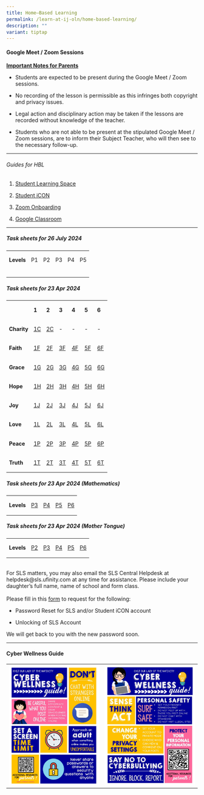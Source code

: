 ```yaml
---
title: Home–Based Learning
permalink: /learn-at-ij-oln/home-based-learning/
description: ""
variant: tiptap
---
```

<h4><strong>Google Meet / Zoom Sessions</strong></h4>
<p><strong><u>Important Notes for Parents</u></strong>
</p>
<ul data-tight="true" class="tight">
<li>
<p>Students are expected to be present during the Google Meet / Zoom sessions.</p>
</li>
<li>
<p>No recording of the lesson is permissible as this infringes both copyright
and privacy issues.</p>
</li>
<li>
<p>Legal action and disciplinary action may be taken if the lessons are recorded
without knowledge of the teacher.</p>
</li>
<li>
<p>Students who are not able to be present at the stipulated Google Meet
/ Zoom sessions, are to inform their Subject Teacher, who will then see
to the necessary follow-up.</p>
</li>
</ul>
<hr>
<h6>Guides for HBL</h6>
<ol data-tight="true" class="tight">
<li>
<p><a href="/files/Guides/STUDENT LEARNING SPACE.pdf" rel="noopener" target="_blank">Student Learning Space</a>
</p>
</li>
<li>
<p><a href="/files/Guides/STUDENT ICON.pdf" rel="noopener" target="_blank">Student iCON</a>
</p>
</li>
<li>
<p><a href="/files/Guides/ZOOM ONBOARDING GUIDE.pdf" rel="noopener" target="_blank">Zoom Onboarding</a>
</p>
</li>
<li>
<p><a href="/files/Guides/GOOGLE CLASSROOM.pdf" rel="noopener" target="_blank">Google Classroom</a>
</p>
</li>
</ol>
<hr>
<h5>Task sheets for 26 July 2024</h5>
<table style="minWidth: 150px">
<colgroup>
<col>
<col>
<col>
<col>
<col>
<col>
</colgroup>
<tbody>
<tr>
<td rowspan="1" colspan="1">
<p><strong>Levels</strong>
</p>
</td>
<td rowspan="1" colspan="1">
<p>P1</p>
</td>
<td rowspan="1" colspan="1">
<p>P2</p>
</td>
<td rowspan="1" colspan="1">
<p>P3</p>
</td>
<td rowspan="1" colspan="1">
<p>P4</p>
</td>
<td rowspan="1" colspan="1">
<p>P5</p>
</td>
</tr>
<tr>
<td rowspan="1" colspan="1">
<p></p>
</td>
<td rowspan="1" colspan="1">
<p></p>
</td>
<td rowspan="1" colspan="1">
<p></p>
</td>
<td rowspan="1" colspan="1">
<p></p>
</td>
<td rowspan="1" colspan="1">
<p></p>
</td>
<td rowspan="1" colspan="1">
<p></p>
</td>
</tr>
</tbody>
</table>
<p></p>
<h5>Task sheets for 23 Apr 2024</h5>
<table style="minWidth: 175px">
<colgroup>
<col>
<col>
<col>
<col>
<col>
<col>
<col>
</colgroup>
<tbody>
<tr>
<td rowspan="1" colspan="1">
<p></p>
</td>
<td rowspan="1" colspan="1">
<p><strong>1</strong>
</p>
</td>
<td rowspan="1" colspan="1">
<p><strong>2</strong>
</p>
</td>
<td rowspan="1" colspan="1">
<p><strong>3</strong>
</p>
</td>
<td rowspan="1" colspan="1">
<p><strong>4</strong>
</p>
</td>
<td rowspan="1" colspan="1">
<p><strong>5</strong>
</p>
</td>
<td rowspan="1" colspan="1">
<p><strong>6</strong>
</p>
</td>
</tr>
<tr>
<td rowspan="1" colspan="1">
<p><strong>Charity</strong>
</p>
</td>
<td rowspan="1" colspan="1">
<p><a href="/files/TaskSheetsOct/1_CHARITY_HBL_TASK_SHEET.pdf" rel="noopener noreferrer nofollow" target="_blank">1C</a>
</p>
</td>
<td rowspan="1" colspan="1">
<p><a href="/files/TaskSheetsOct/2_CHARITY_HBL_TASK_SHEET.pdf" rel="noopener noreferrer nofollow" target="_blank">2C</a>
</p>
</td>
<td rowspan="1" colspan="1">
<p>-</p>
</td>
<td rowspan="1" colspan="1">
<p>-</p>
</td>
<td rowspan="1" colspan="1">
<p>-</p>
</td>
<td rowspan="1" colspan="1">
<p>-</p>
</td>
</tr>
<tr>
<td rowspan="1" colspan="1">
<p><strong>Faith</strong>
</p>
</td>
<td rowspan="1" colspan="1">
<p><a href="/files/TaskSheetsOct/1_FAITH_HBL_TASK_SHEET.pdf" rel="noopener noreferrer nofollow" target="_blank">1F</a>
</p>
</td>
<td rowspan="1" colspan="1">
<p><a href="/files/TaskSheetsOct/2_FAITH_HBL_TASK_SHEET.pdf" rel="noopener noreferrer nofollow" target="_blank">2F</a>
</p>
</td>
<td rowspan="1" colspan="1">
<p><a href="/files/TaskSheetsOct/3_FAITH_HBL_TASK_SHEET.pdf" rel="noopener noreferrer nofollow" target="_blank">3F</a>
</p>
</td>
<td rowspan="1" colspan="1">
<p><a href="/files/TaskSheetsOct/4_FAITH_HBL_TASK_SHEET.pdf" rel="noopener noreferrer nofollow" target="_blank">4F</a>
</p>
</td>
<td rowspan="1" colspan="1">
<p><a href="/files/TaskSheetsOct/5_FAITH_HBL_TASK_SHEET.pdf" rel="noopener noreferrer nofollow" target="_blank">5F</a>
</p>
</td>
<td rowspan="1" colspan="1">
<p><a href="/files/TaskSheetsOct/6_FAITH_HBL_TASK_SHEET.pdf" rel="noopener noreferrer nofollow" target="_blank">6F</a>
</p>
</td>
</tr>
<tr>
<td rowspan="1" colspan="1">
<p><strong>Grace</strong>
</p>
</td>
<td rowspan="1" colspan="1">
<p><a href="/files/TaskSheetsOct/1_GRACE_HBL_TASK_SHEET.pdf" rel="noopener noreferrer nofollow" target="_blank">1G</a>
</p>
</td>
<td rowspan="1" colspan="1">
<p><a href="/files/TaskSheetsOct/2_GRACE_HBL_TASK_SHEET.pdf" rel="noopener noreferrer nofollow" target="_blank">2G</a>
</p>
</td>
<td rowspan="1" colspan="1">
<p><a href="/files/TaskSheetsOct/3_GRACE_HBL_TASK_SHEET.pdf" rel="noopener noreferrer nofollow" target="_blank">3G</a>
</p>
</td>
<td rowspan="1" colspan="1">
<p><a href="/files/TaskSheetsOct/4_GRACE_HBL_TASK_SHEET.pdf" rel="noopener noreferrer nofollow" target="_blank">4G</a>
</p>
</td>
<td rowspan="1" colspan="1">
<p><a href="/files/TaskSheetsOct/5_GRACE_HBL_TASK_SHEET.pdf" rel="noopener noreferrer nofollow" target="_blank">5G</a>
</p>
</td>
<td rowspan="1" colspan="1">
<p><a href="/files/TaskSheetsOct/6_GRACE_HBL_TASK_SHEET.pdf" rel="noopener noreferrer nofollow" target="_blank">6G</a>
</p>
</td>
</tr>
<tr>
<td rowspan="1" colspan="1">
<p><strong>Hope</strong>
</p>
</td>
<td rowspan="1" colspan="1">
<p><a href="/files/TaskSheetsOct/1_HOPE_HBL_TASK_SHEET.pdf" rel="noopener noreferrer nofollow" target="_blank">1H</a>
</p>
</td>
<td rowspan="1" colspan="1">
<p><a href="/files/TaskSheetsOct/2_HOPE_HBL_TASK_SHEET.pdf" rel="noopener noreferrer nofollow" target="_blank">2H</a>
</p>
</td>
<td rowspan="1" colspan="1">
<p><a href="/files/TaskSheetsOct/3_HOPE_HBL_TASK_SHEET.pdf" rel="noopener noreferrer nofollow" target="_blank">3H</a>
</p>
</td>
<td rowspan="1" colspan="1">
<p><a href="/files/TaskSheetsOct/4_HOPE_HBL_TASK_SHEET.pdf" rel="noopener noreferrer nofollow" target="_blank">4H</a>
</p>
</td>
<td rowspan="1" colspan="1">
<p><a href="/files/TaskSheetsOct/5_HOPE_HBL_TASK_SHEET.pdf" rel="noopener noreferrer nofollow" target="_blank">5H</a>
</p>
</td>
<td rowspan="1" colspan="1">
<p><a href="/files/TaskSheetsOct/6_HOPE_HBL_TASK_SHEET.pdf" rel="noopener noreferrer nofollow" target="_blank">6H</a>
</p>
</td>
</tr>
<tr>
<td rowspan="1" colspan="1">
<p><strong>Joy</strong>
</p>
</td>
<td rowspan="1" colspan="1">
<p><a href="/files/TaskSheetsOct/1_JOY_HBL_TASK_SHEET.pdf" rel="noopener noreferrer nofollow" target="_blank">1J</a>
</p>
</td>
<td rowspan="1" colspan="1">
<p><a href="/files/TaskSheetsOct/2_JOY_HBL_TASK_SHEET.pdf" rel="noopener noreferrer nofollow" target="_blank">2J</a>
</p>
</td>
<td rowspan="1" colspan="1">
<p><a href="/files/TaskSheetsOct/3_JOY_HBL_TASK_SHEET.pdf" rel="noopener noreferrer nofollow" target="_blank">3J</a>
</p>
</td>
<td rowspan="1" colspan="1">
<p><a href="/files/TaskSheetsOct/4_JOY_HBL_TASK_SHEET.pdf" rel="noopener noreferrer nofollow" target="_blank">4J</a>
</p>
</td>
<td rowspan="1" colspan="1">
<p><a href="/files/TaskSheetsOct/5_JOY_HBL_TASK_SHEET.pdf" rel="noopener noreferrer nofollow" target="_blank">5J</a>
</p>
</td>
<td rowspan="1" colspan="1">
<p><a href="/files/TaskSheetsOct/6_JOY_HBL_TASK_SHEET.pdf" rel="noopener noreferrer nofollow" target="_blank">6J</a>
</p>
</td>
</tr>
<tr>
<td rowspan="1" colspan="1">
<p><strong>Love</strong>
</p>
</td>
<td rowspan="1" colspan="1">
<p><a href="/files/TaskSheetsOct/1_LOVE_HBL_TASK_SHEET.pdf" rel="noopener noreferrer nofollow" target="_blank">1L</a>
</p>
</td>
<td rowspan="1" colspan="1">
<p><a href="/files/TaskSheetsOct/2_LOVE_HBL_TASK_SHEET.pdf" rel="noopener noreferrer nofollow" target="_blank">2L</a>
</p>
</td>
<td rowspan="1" colspan="1">
<p><a href="/files/TaskSheetsOct/3_LOVE_HBL_TASK_SHEET.pdf" rel="noopener noreferrer nofollow" target="_blank">3L</a>
</p>
</td>
<td rowspan="1" colspan="1">
<p><a href="/files/TaskSheetsOct/4_LOVE_HBL_TASK_SHEET.pdf" rel="noopener noreferrer nofollow" target="_blank">4L</a>
</p>
</td>
<td rowspan="1" colspan="1">
<p><a href="/files/TaskSheetsOct/5_LOVE_HBL_TASK_SHEET.pdf" rel="noopener noreferrer nofollow" target="_blank">5L</a>
</p>
</td>
<td rowspan="1" colspan="1">
<p><a href="/files/TaskSheetsOct/6_LOVE_HBL_TASK_SHEET.pdf" rel="noopener noreferrer nofollow" target="_blank">6L</a>
</p>
</td>
</tr>
<tr>
<td rowspan="1" colspan="1">
<p><strong>Peace</strong>
</p>
</td>
<td rowspan="1" colspan="1">
<p><a href="/files/TaskSheetsOct/1_PEACE_HBL_TASK_SHEET.pdf" rel="noopener noreferrer nofollow" target="_blank">1P</a>
</p>
</td>
<td rowspan="1" colspan="1">
<p><a href="/files/TaskSheetsOct/2_PEACE_HBL_TASK_SHEET.pdf" rel="noopener noreferrer nofollow" target="_blank">2P</a>
</p>
</td>
<td rowspan="1" colspan="1">
<p><a href="/files/TaskSheetsOct/3_PEACE_HBL_TASK_SHEET.pdf" rel="noopener noreferrer nofollow" target="_blank">3P</a>
</p>
</td>
<td rowspan="1" colspan="1">
<p><a href="/files/TaskSheetsOct/4_PEACE_HBL_TASK_SHEET.pdf" rel="noopener noreferrer nofollow" target="_blank">4P</a>
</p>
</td>
<td rowspan="1" colspan="1">
<p><a href="/files/TaskSheetsOct/5_PEACE_HBL_TASK_SHEET.pdf" rel="noopener noreferrer nofollow" target="_blank">5P</a>
</p>
</td>
<td rowspan="1" colspan="1">
<p><a href="/files/TaskSheetsOct/6_PEACE_HBL_TASK_SHEET.pdf" rel="noopener noreferrer nofollow" target="_blank">6P</a>
</p>
</td>
</tr>
<tr>
<td rowspan="1" colspan="1">
<p><strong>Truth</strong>
</p>
</td>
<td rowspan="1" colspan="1">
<p><a href="/files/TaskSheetsOct/1_TRUTH_HBL_TASK_SHEET.pdf" rel="noopener noreferrer nofollow" target="_blank">1T</a>
</p>
</td>
<td rowspan="1" colspan="1">
<p><a href="/files/TaskSheetsOct/2_TRUTH_HBL_TASK_SHEET.pdf" rel="noopener noreferrer nofollow" target="_blank">2T</a>
</p>
</td>
<td rowspan="1" colspan="1">
<p><a href="/files/TaskSheetsOct/3_TRUTH_HBL_TASK_SHEET.pdf" rel="noopener noreferrer nofollow" target="_blank">3T</a>
</p>
</td>
<td rowspan="1" colspan="1">
<p><a href="/files/TaskSheetsOct/4_TRUTH_HBL_TASK_SHEET.pdf" rel="noopener noreferrer nofollow" target="_blank">4T</a>
</p>
</td>
<td rowspan="1" colspan="1">
<p><a href="/files/TaskSheetsOct/5_TRUTH_HBL_TASK_SHEET.pdf" rel="noopener noreferrer nofollow" target="_blank">5T</a>
</p>
</td>
<td rowspan="1" colspan="1">
<p><a href="/files/TaskSheetsOct/6_TRUTH_HBL_TASK_SHEET.pdf" rel="noopener noreferrer nofollow" target="_blank">6T</a>
</p>
</td>
</tr>
</tbody>
</table>
<p></p>
<h5>Task sheets for 23 Apr 2024 (Mathematics)</h5>
<table style="minWidth: 125px">
<colgroup>
<col>
<col>
<col>
<col>
<col>
</colgroup>
<tbody>
<tr>
<td rowspan="1" colspan="1">
<p><strong>Levels</strong>
</p>
</td>
<td rowspan="1" colspan="1">
<p><a href="/files/TaskSheetsOct/P3_MATHEMATICS.pdf" rel="noopener noreferrer nofollow" target="_blank">P3</a>
</p>
</td>
<td rowspan="1" colspan="1">
<p><a href="/files/TaskSheetsOct/P4_MATHEMATICS.pdf" rel="noopener noreferrer nofollow" target="_blank">P4</a>
</p>
</td>
<td rowspan="1" colspan="1">
<p><a href="/files/TaskSheetsOct/P5_STD_MATHEMATICS___F_MATHEMATICS.pdf" rel="noopener noreferrer nofollow" target="_blank">P5</a>
</p>
</td>
<td rowspan="1" colspan="1">
<p><a href="/files/TaskSheetsOct/P6_STD_MATHEMATICS___F_MATHEMATICS.pdf" rel="noopener noreferrer nofollow" target="_blank">P6</a>
</p>
</td>
</tr>
</tbody>
</table>
<p></p>
<h5>Task sheets for 23 Apr 2024 (Mother Tongue)</h5>
<table style="minWidth: 150px">
<colgroup>
<col>
<col>
<col>
<col>
<col>
<col>
</colgroup>
<tbody>
<tr>
<td rowspan="1" colspan="1">
<p><strong>Levels</strong>
</p>
</td>
<td rowspan="1" colspan="1">
<p><a href="/files/TaskSheetsOct/P2_MT_HBL_TASK_SHEET.pdf" rel="noopener noreferrer nofollow" target="_blank">P2</a>
</p>
</td>
<td rowspan="1" colspan="1">
<p><a href="/files/TaskSheetsOct/P3_MT_HBL_TASK_SHEET.pdf" rel="noopener noreferrer nofollow" target="_blank">P3</a>
</p>
</td>
<td rowspan="1" colspan="1">
<p><a href="/files/TaskSheetsOct/P4_MT_HBL_TASK_SHEET.pdf" rel="noopener noreferrer nofollow" target="_blank">P4</a>
</p>
</td>
<td rowspan="1" colspan="1">
<p><a href="/files/TaskSheetsOct/P5_MT_HBL_TASK_SHEET.pdf" rel="noopener noreferrer nofollow" target="_blank">P5</a>
</p>
</td>
<td rowspan="1" colspan="1">
<p><a href="/files/TaskSheetsOct/P6_MT_HBL_TASK_SHEET.pdf" rel="noopener noreferrer nofollow" target="_blank">P6</a>
</p>
</td>
</tr>
</tbody>
</table>
<p>
<br>For SLS matters, you may also email the SLS Central Helpdesk at helpdesk@sls.ufinity.com
at any time for assistance. Please include your daughter’s full name, name
of school and form class.
<br>
<br>Please fill in this&nbsp;<a href="https://go.gov.sg/chijolnpasswordreset" rel="noopener" target="_blank">form</a>&nbsp;to
request for the following:</p>
<ul data-tight="true" class="tight">
<li>
<p>Password Reset for SLS and/or Student iCON account</p>
</li>
<li>
<p>Unlocking of SLS Account</p>
</li>
</ul>
<p>We will get back to you with the new password soon.</p>
<hr>
<h4><strong>Cyber Wellness Guide</strong></h4>
<table style="minWidth: 50px">
<colgroup>
<col>
<col>
</colgroup>
<tbody>
<tr>
<td rowspan="1" colspan="1">
<div class="isomer-image-wrapper">
<img style="width: 100%" height="auto" width="100%" src="/images/home2.jpg">
</div>
</td>
<td rowspan="1" colspan="1">
<div class="isomer-image-wrapper">
<img style="width: 100%" height="auto" width="100%" src="/images/home3.jpg">
</div>
</td>
</tr>
</tbody>
</table>
<p></p>